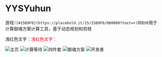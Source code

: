 # YYSYuhun
游戏`![#1589F0](https://placehold.it/15/1589F0/000000?text=+)阴阳师`用于计算御魂方案计算工具，基于动态规划和剪枝

浅红色文字：<font color="#ff0022">浅红色文字：</font>

![主页](https://github.com/nzaocan/YYSYuhun/blob/master/ScreenShot/mainpage.png)
![计算等待](https://github.com/nzaocan/YYSYuhun/blob/master/ScreenShot/process.png)
![四件套](https://github.com/nzaocan/YYSYuhun/blob/master/ScreenShot/sj.png)
![御魂方案](https://github.com/nzaocan/YYSYuhun/blob/master/ScreenShot/fa.png)
![开发者](https://github.com/nzaocan/YYSYuhun/blob/master/ScreenShot/aboutme.png)
